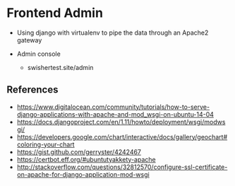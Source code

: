 # Frontend Admin 

+ Using django with virtualenv to pipe the data through an Apache2 gateway

+ Admin console
  * swishertest.site/admin  
  
##  References
+ https://www.digitalocean.com/community/tutorials/how-to-serve-django-applications-with-apache-and-mod_wsgi-on-ubuntu-14-04
+ https://docs.djangoproject.com/en/1.11/howto/deployment/wsgi/modwsgi/
+ https://developers.google.com/chart/interactive/docs/gallery/geochart#coloring-your-chart
+ https://gist.github.com/gerryster/4242467
+ https://certbot.eff.org/#ubuntutyakkety-apache
+ http://stackoverflow.com/questions/32812570/configure-ssl-certificate-on-apache-for-django-application-mod-wsgi
